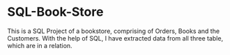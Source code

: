 # SQL-Book-Store
This is a SQL Project of a bookstore, comprising of Orders, Books and the Customers. With the help of SQL, I have extracted data from all three table, which are in a relation.

